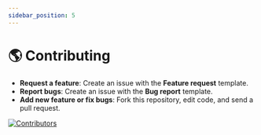 ```yaml
---
sidebar_position: 5
---
```


# 🌎 Contributing

- **Request a feature**: Create an issue with the **Feature request** template.
- **Report bugs**: Create an issue with the **Bug report** template.
- **Add new feature or fix bugs**: Fork this repository, edit code, and send a pull request.

[![Contributors](https://contributors-img.web.app/image?repo=xiaoyang-sde/reflare)](https://github.com/xiaoyang-sde/reflare/graphs/contributors)
